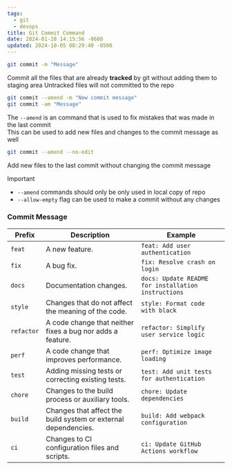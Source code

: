 ```yaml
---
tags:
  - git
  - devops
title: Git Commit Command
date: 2024-01-28 14:15:56 -0600
updated: 2024-10-05 08:29:40 -0500
---
```


````bash
git commit -m "Message"
````

Commit all the files that are already **tracked** by git without adding them to staging area
Untracked files will not committed to the repo

````bash
git commit --amend -m "New commit message"
git commit -am "Message"
````

The `--amend` is an command that is used to fix mistakes that was made in the last commit  
This can be used to add new files and changes to the commit message as well

````bash
git commit --amend --no-edit
````

Add new files to the last commit without changing the commit message

 > [!important]
 > * `--amend` commands should only be only used in local copy of repo
 > * `--allow-empty` flag can be used to make a commit without any changes

### Commit Message

| Prefix     | Description                                                    | Example                                             |
| ---------- | -------------------------------------------------------------- | --------------------------------------------------- |
| `feat`     | A new feature.                                                 | `feat: Add user authentication`                     |
| `fix`      | A bug fix.                                                     | `fix: Resolve crash on login`                       |
| `docs`     | Documentation changes.                                         | `docs: Update README for installation instructions` |
| `style`    | Changes that do not affect the meaning of the code.            | `style: Format code with black`                     |
| `refactor` | A code change that neither fixes a bug nor adds a feature.     | `refactor: Simplify user service logic`             |
| `perf`     | A code change that improves performance.                       | `perf: Optimize image loading`                      |
| `test`     | Adding missing tests or correcting existing tests.             | `test: Add unit tests for authentication`           |
| `chore`    | Changes to the build process or auxiliary tools.               | `chore: Update dependencies`                        |
| `build`    | Changes that affect the build system or external dependencies. | `build: Add webpack configuration`                  |
| `ci`       | Changes to CI configuration files and scripts.                 | `ci: Update GitHub Actions workflow`                |
